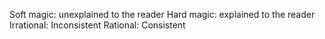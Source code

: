 Soft magic: unexplained to the reader
Hard magic: explained to the reader
Irrational: Inconsistent
Rational: Consistent